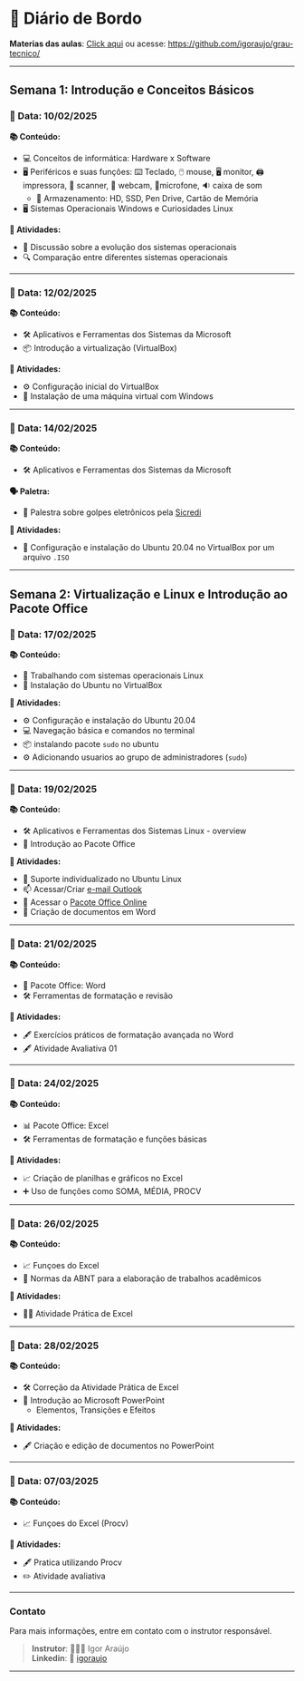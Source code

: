 # 📓 Diário de Bordo

**Materias das aulas**: [Click aqui](https://github.com/igoraujo/grau-tecnico/) ou acesse: https://github.com/igoraujo/grau-tecnico/

---

## Semana 1: Introdução e Conceitos Básicos

### 📅 Data: 10/02/2025
**📚 Conteúdo:**
- 💻 Conceitos de informática: Hardware x Software
- 🖥️ Periféricos e suas funções: :keyboard: Teclado, :computer_mouse: mouse, :desktop_computer: monitor, :printer: impressora, :fax: scanner, :movie_camera: webcam, :microphone:microfone, :sound: caixa de som
    - :floppy_disk: Armazenamento: HD, SSD, Pen Drive, Cartão de Memória
- 🖥️ Sistemas Operacionais Windows e Curiosidades Linux

**📝 Atividades:**
- 💬 Discussão sobre a evolução dos sistemas operacionais
- 🔍 Comparação entre diferentes sistemas operacionais

---

### 📅 Data: 12/02/2025
**📚 Conteúdo:**
- 🛠️ Aplicativos e Ferramentas dos Sistemas da Microsoft
- 📦 Introdução a virtualização (VirtualBox)

**📝 Atividades:**
- ⚙️ Configuração inicial do VirtualBox
- 💾 Instalação de uma máquina virtual com Windows

---

### 📅 Data: 14/02/2025
**📚 Conteúdo:**
- 🛠️ Aplicativos e Ferramentas dos Sistemas da Microsoft

**:speaking_head: Paletra:**
- :bank: Palestra sobre golpes eletrônicos pela [Sicredi](https://www.sicredi.com.br/home/)

**📝 Atividades:**
- 📀 Configuração e instalação do Ubuntu 20.04 no VirtualBox por um arquivo `.ISO`

---

## Semana 2: Virtualização e Linux e Introdução ao Pacote Office

### 📅 Data: 17/02/2025
**📚 Conteúdo:**
- 🐧 Trabalhando com sistemas operacionais Linux
- 📀 Instalação do Ubuntu no VirtualBox

**📝 Atividades:**
- ⚙️ Configuração e instalação do Ubuntu 20.04
- 💻 Navegação básica e comandos no terminal
- 📦 instalando pacote `sudo` no ubuntu
- ⚙️ Adicionando usuarios ao grupo de administradores (`sudo`)

---

### 📅 Data: 19/02/2025
**📚 Conteúdo:**
- 🛠️ Aplicativos e Ferramentas dos Sistemas Linux - overview
- 📝 Introdução ao Pacote Office

**📝 Atividades:**
- 🐧 Suporte individualizado no Ubuntu Linux
- :mailbox: Acessar/Criar [e-mail Outlook](https://login.live.com/login.srf?wa=wsignin1.0&rpsnv=171&ct=1739983653&rver=7.5.2211.0&wp=MBI_SSL&wreply=https%3a%2f%2foutlook.live.com%2fowa%2f%3fnlp%3d1%26cobrandid%3dab0455a0-8d03-46b9-b18b-df2f57b9e44c%26deeplink%3dowa%252f%253frealm%253doutlook.com%26RpsCsrfState%3d6c739aac-9d2a-f29a-007b-dd89cf91e974&id=292841&aadredir=1&whr=outlook.com&CBCXT=out&lw=1&fl=dob%2cflname%2cwld&cobrandid=ab0455a0-8d03-46b9-b18b-df2f57b9e44c)
- :link: Acessar o [Pacote Office Online](https://www.office.com/)
- 📝 Criação de documentos em Word

---

### 📅 Data: 21/02/2025
**📚 Conteúdo:**
- 📝 Pacote Office: Word
- 🛠️ Ferramentas de formatação e revisão

**📝 Atividades:**
- 🖋️ Exercícios práticos de formatação avançada no Word
- 🖋️ Atividade Avaliativa 01

---

### 📅 Data: 24/02/2025
**📚 Conteúdo:**
- 📊 Pacote Office: Excel
- 🛠️ Ferramentas de formatação e funções básicas

**📝 Atividades:**
- 📈 Criação de planilhas e gráficos no Excel
- ➕ Uso de funções como SOMA, MÉDIA, PROCV

---

### 📅 Data: 26/02/2025
**📚 Conteúdo:**
- 📈 Funçoes do Excel
- 📝 Normas da ABNT para  a elaboração de trabalhos acadêmicos

**📝 Atividades:**
- 🏋️‍♂️ Atividade Prática de Excel

---

### 📅 Data: 28/02/2025
**📚 Conteúdo:**
- 🛠️ Correção da Atividade Prática de Excel
- 📝 Introdução ao Microsoft PowerPoint
    - Elementos, Transições e Efeitos

**📝 Atividades:**
- 🖋️ Criação e edição de documentos no PowerPoint

---

### 📅 Data: 07/03/2025
**📚 Conteúdo:**
- 📈 Funçoes do Excel (Procv)

**📝 Atividades:**
- 🖋️ Pratica utilizando Procv
- ✏️ Atividade avaliativa

---

<!-- 
### 📅 Data: 19/02/2025
**📚 Conteúdo:**
- 🛠️ Aplicativos e Ferramentas dos Sistemas Linux
- 📝 Introdução ao LibreOffice

**📝 Atividades:**
- 🖋️ Criação e edição de documentos no LibreOffice Writer
- 🔍 Comparação entre LibreOffice e Microsoft Office

---

### 📅 Data: 21/02/2025
**📚 Conteúdo:**
- 📝 Pacote Office: Word
- 🛠️ Ferramentas de formatação e revisão

**📝 Atividades:**
- 🖋️ Exercícios práticos de formatação avançada no Word
- 📄 Revisão de documentos e geração de PDFs

---

## Semana 3: Ferramentas Avançadas e Revisão

### 📅 Data: 24/02/2025
**📚 Conteúdo:**
- 📊 Pacote Office: Excel
- 🛠️ Ferramentas de formatação e funções básicas

**📝 Atividades:**
- 📈 Criação de planilhas e gráficos no Excel
- ➕ Uso de funções como SOMA, MÉDIA, PROCV

---

### 📅 Data: 26/02/2025
**📚 Conteúdo:**
- 📊 Pacote Office: PowerPoint
- 🎨 Criação e animação de apresentações

**📝 Atividades:**
- 🖼️ Desenvolvimento de slides com transições e animações
- 💡 Dicas para apresentações eficazes

---

### 📅 Data: 28/02/2025
**📚 Conteúdo:**
- 🔄 Revisão Geral
- 📚 Conteúdos Extras

**📝 Atividades:**
- 🔄 Revisão dos principais tópicos abordados
- 💬 Discussão sobre dúvidas e dificuldades
- 📝 Preparação para a avaliação final

---

## Avaliação

### 📅 Data: 03/03/2025
**📚 Conteúdo:**
- 📝 Avaliação prática e teórica

**📝 Atividades:**
- 📝 Realização da prova final
- 💬 Feedback e encerramento do curso

--- -->

### Contato
Para mais informações, entre em contato com o instrutor responsável.

>**Instrutor**: 👨🏾‍💻 Igor Araújo    
**Linkedin**: 🔗 [igoraujo](https://www.linkedin.com/in/igoraujo)

---